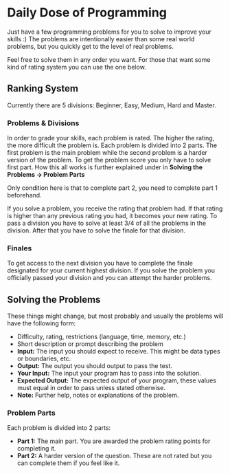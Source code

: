 # Daily Dose of Programming

Just have a few programming problems for you to solve to improve your skills :)
The problems are intentionally easier than some real world problems, but you quickly get to the level of real problems.

Feel free to solve them in any order you want. For those that want some kind of rating system you can use the one below.

## Ranking System

Currently there are 5 divisions: Beginner, Easy, Medium, Hard and Master.

### Problems & Divisions

In order to grade your skills, each problem is rated. The higher the rating, the more difficult the problem is.
Each problem is divided into 2 parts. The first problem is the main problem while the second problem is a harder version of the problem.
To get the problem score you only have to solve first part. How this all works is further explained under in **Solving the Problems -> Problem Parts**

Only condition here is that to complete part 2, you need to complete part 1 beforehand.

If you solve a problem, you receive the rating that problem had. If that rating is higher than any previous rating you had, it becomes your new rating.
To pass a division you have to solve at least 3/4 of all the problems in the division. After that you have to solve the finale for that division.

### Finales

To get access to the next division you have to complete the finale designated for your current highest division.
If you solve the problem you officially passed your division and you can attempt the harder problems.

## Solving the Problems

These things might change, but most probably and usually the problems will have the following form:

- Difficulty, rating, restrictions (language, time, memory, etc.)
- Short description or prompt describing the problem
- **Input:** The input you should expect to receive. This might be data types or boundaries, etc.
- **Output:** The output you should output to pass the test.
- **Your Input:** The input your program has to pass into the solution.
- **Expected Output:** The expected output of your program, these values must equal in order to pass unless stated otherwise.
- **Note:** Further help, notes or explanations of the problem.

### Problem Parts

Each problem is divided into 2 parts:

- **Part 1:** The main part. You are awarded the problem rating points for completing it.
- **Part 2:** A harder version of the question. These are not rated but you can complete them if you feel like it.
